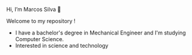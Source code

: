  Hi, I’m Marcos Silva 👋

 Welcome to my repository !
                  
- I have a bachelor's degree in Mechanical Engineer and I'm studying Computer Science. 
- Interested in science and technology  





<!---
Marnsil/Marnsil is a ✨ special ✨ repository because its `README.md` (this file) appears on your GitHub profile.
You can click the Preview link to take a look at your changes.
--->
